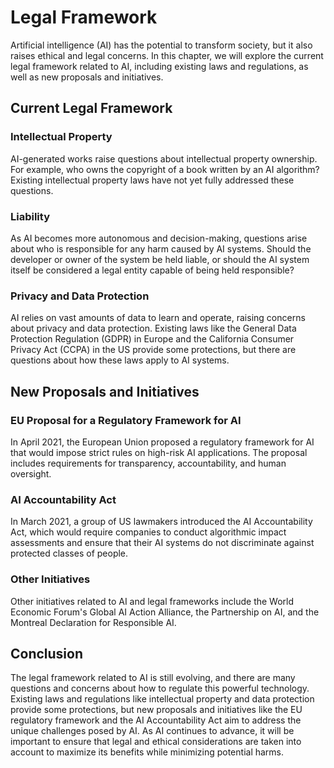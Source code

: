 Legal Framework
=======================================================================================

Artificial intelligence (AI) has the potential to transform society, but it also raises ethical and legal concerns. In this chapter, we will explore the current legal framework related to AI, including existing laws and regulations, as well as new proposals and initiatives.

Current Legal Framework
-----------------------

### Intellectual Property

AI-generated works raise questions about intellectual property ownership. For example, who owns the copyright of a book written by an AI algorithm? Existing intellectual property laws have not yet fully addressed these questions.

### Liability

As AI becomes more autonomous and decision-making, questions arise about who is responsible for any harm caused by AI systems. Should the developer or owner of the system be held liable, or should the AI system itself be considered a legal entity capable of being held responsible?

### Privacy and Data Protection

AI relies on vast amounts of data to learn and operate, raising concerns about privacy and data protection. Existing laws like the General Data Protection Regulation (GDPR) in Europe and the California Consumer Privacy Act (CCPA) in the US provide some protections, but there are questions about how these laws apply to AI systems.

New Proposals and Initiatives
-----------------------------

### EU Proposal for a Regulatory Framework for AI

In April 2021, the European Union proposed a regulatory framework for AI that would impose strict rules on high-risk AI applications. The proposal includes requirements for transparency, accountability, and human oversight.

### AI Accountability Act

In March 2021, a group of US lawmakers introduced the AI Accountability Act, which would require companies to conduct algorithmic impact assessments and ensure that their AI systems do not discriminate against protected classes of people.

### Other Initiatives

Other initiatives related to AI and legal frameworks include the World Economic Forum's Global AI Action Alliance, the Partnership on AI, and the Montreal Declaration for Responsible AI.

Conclusion
----------

The legal framework related to AI is still evolving, and there are many questions and concerns about how to regulate this powerful technology. Existing laws and regulations like intellectual property and data protection provide some protections, but new proposals and initiatives like the EU regulatory framework and the AI Accountability Act aim to address the unique challenges posed by AI. As AI continues to advance, it will be important to ensure that legal and ethical considerations are taken into account to maximize its benefits while minimizing potential harms.
